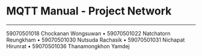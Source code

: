 # MQTT Manual - Project Network
-------------------------------------------------------------------------------------------
59070501018	Chockanan	Wongsuwan •
59070501022	Natchatorn	Reungkham •
59070501030	Nutsuda	Rachasik •
59070501031	Nichapat	Hirunrat •
59070501036	Thanamongkhon Yamdej 

